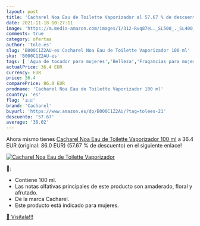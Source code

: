 ```yaml
---
layout: post
title: 'Cacharel Noa Eau de Toilette Vaporizador al 57.67 % de descuento'
date: 2021-11-18 10:27:11
image: 'https://m.media-amazon.com/images/I/312-Rvq87eL._SL500_._SL400_.jpg'
comments: true
category: ofertas
author: 'tole.es'
slug: 'B000C1Z2AU-es Cacharel Noa Eau de Toilette Vaporizador 100 ml'
sku: 'B000C1Z2AU-es'
tags: [ 'Agua de tocador para mujeres','Belleza','Fragancias para mujeres','Perfumes y fragancias','cacharel','de','eau','toilette', ]
actualPrice: 36.4 EUR
currency: EUR
price: 36.4
comparePrice: 86.0 EUR
prodname: 'Cacharel Noa Eau de Toilette Vaporizador 100 ml'
country: 'es'
flag: '🇪🇸'
brand: 'Cacharel'
buyurl: 'https://www.amazon.es/dp/B000C1Z2AU/?tag=tolees-21'
descuento: '57.67'
average: '38.02'
---
```


Ahora mismo tienes [Cacharel Noa Eau de Toilette Vaporizador 100 ml](https://www.amazon.es/dp/B000C1Z2AU/?tag=tolees-21) a 36.4 EUR (original: 86.0 EUR) (57.67 %  de descuento) en el siguiente enlace!

[![Cacharel Noa Eau de Toilette Vaporizador](https://m.media-amazon.com/images/I/312-Rvq87eL._SL500_._SL400_.jpg)](https://www.amazon.es/dp/B000C1Z2AU/?tag=tolees-21)

🔎:

- Contiene 100 ml.
- Las notas olfativas principales de este producto son amaderado, floral y afrutado.
- De la marca Cacharel.
- Este producto está indicado para mujeres.

[🛒 Visítala!!!](https://www.amazon.es/dp/B000C1Z2AU/?tag=tolees-21)
